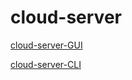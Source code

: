 # cloud-server

[cloud-server-GUI](http://cloudservergui-env.eba-m9cf82qn.us-west-2.elasticbeanstalk.com/)

[cloud-server-CLI](http://cloudserver401d51-env.eba-ighmuzum.us-west-2.elasticbeanstalk.com/)